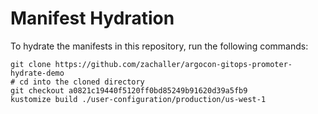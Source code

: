 # Manifest Hydration

To hydrate the manifests in this repository, run the following commands:

```shell
git clone https://github.com/zachaller/argocon-gitops-promoter-hydrate-demo
# cd into the cloned directory
git checkout a0821c19440f5120ff0bd85249b91620d39a5fb9
kustomize build ./user-configuration/production/us-west-1
```
